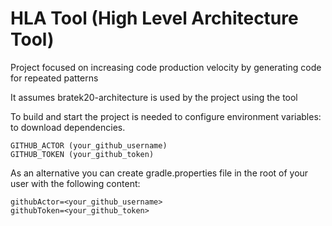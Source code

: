 # HLA Tool (High Level Architecture Tool)

Project focused on increasing code production velocity by generating code for repeated patterns

It assumes bratek20-architecture is used by the project using the tool

To build and start the project is needed to configure environment variables:
to download dependencies. 
```
GITHUB_ACTOR (your_github_username) 
GITHUB_TOKEN (your_github_token)
```
As an alternative you can create gradle.properties file in the root of your user with the following content:
```
githubActor=<your_github_username>
githubToken=<your_github_token>
```